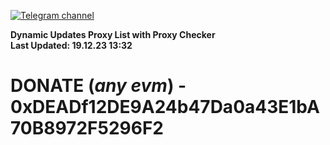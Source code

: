 [![Telegram channel](https://img.shields.io/endpoint?url=https://runkit.io/damiankrawczyk/telegram-badge/branches/master?url=https://t.me/n4z4v0d)](https://t.me/n4z4v0d) 

**Dynamic Updates Proxy List with Proxy Checker**  
**Last Updated: 19.12.23 13:32**

# DONATE (_any evm_) - 0xDEADf12DE9A24b47Da0a43E1bA70B8972F5296F2
